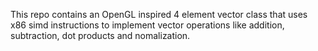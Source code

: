 This repo contains an OpenGL inspired 4 element vector class that uses x86 simd instructions to implement vector operations like addition, subtraction, dot products and nomalization.
